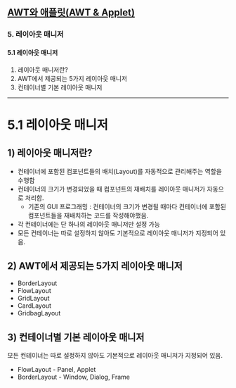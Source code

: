 ## <a href = "../../README.md" target="_blank">AWT와 애플릿(AWT & Applet)</a>

### 5. 레이아웃 매니저
#### 5.1 레이아웃 매니저
1) 레이아웃 매니저란?
2) AWT에서 제공되는 5가지 레이아웃 매니저
3) 컨테이너별 기본 레이아웃 매니저

---

# 5.1 레이아웃 매니저

## 1) 레이아웃 매니저란?
- 컨테이너에 포함된 컴포넌트들의 배치(Layout)를 자동적으로 관리해주는 역할을 수행함
- 컨테이너의 크기가 변경되었을 때 컴포넌트의 재배치를 레이아웃 매니저가 자동으로 처리함.
  - 기존의 GUI 프로그래밍 : 컨테이너의 크기가 변경될 때마다 컨테이너에 포함된 컴포넌트들을 재배치하는 코드를 작성해야했음.
- 각 컨테이너에는 단 하나의 레이아웃 매니저만 설정 가능
- 모든 컨테이너는 따로 설정하지 않아도 기본적으로 레이아웃 매니저가 지정되어 있음.


## 2) AWT에서 제공되는 5가지 레이아웃 매니저
- BorderLayout
- FlowLayout
- GridLayout
- CardLayout
- GridbagLayout

## 3) 컨테이너별 기본 레이아웃 매니저

모든 컨테이너는 따로 설정하지 않아도 기본적으로 레이아웃 매니저가 지정되어 있음.

- FlowLayout - Panel, Applet
- BorderLayout - Window, Dialog, Frame